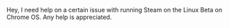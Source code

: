 Hey, I need help on a certain issue with running Steam on the Linux Beta on Chrome OS. Any help is appreciated.
